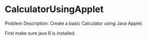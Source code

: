 # CalculatorUsingApplet
Problem Description: Create a basic Calculator using Java Applet.

First make sure java 8 is installed.
